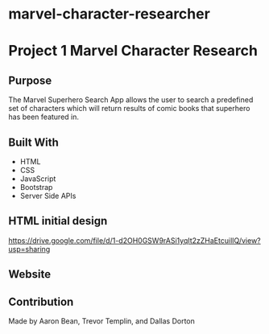 # marvel-character-researcher

# Project 1 Marvel Character Research

## Purpose
The Marvel Superhero Search App allows the user to search a predefined set of characters which will return results of comic books that superhero has been featured in.  

## Built With
* HTML
* CSS
* JavaScript
* Bootstrap
* Server Side APIs

## HTML initial design
https://drive.google.com/file/d/1-d2OH0GSW9rASi1yqIt2zZHaEtcuilIQ/view?usp=sharing

## Website


## Contribution
Made by Aaron Bean, Trevor Templin, and Dallas Dorton
